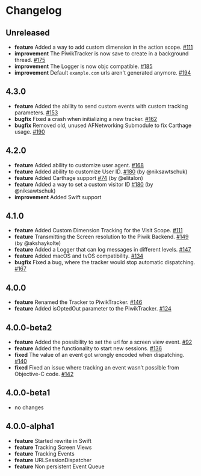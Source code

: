 # Changelog

## Unreleased
* **feature** Added a way to add custom dimension in the action scope. [#111](https://github.com/piwik/piwik-sdk-ios/issues/111)
* **improvement** The PiwikTracker is now save to create in a background thread. [#175](https://github.com/piwik/piwik-sdk-ios/pull/175)
* **improvement** The Logger is now objc compatible. [#185](https://github.com/piwik/piwik-sdk-ios/issues/185)
* **improvement** Default `example.com` urls aren't generated anymore. [#194](https://github.com/piwik/piwik-sdk-ios/pull/195)

## 4.3.0
* **feature** Added the ability to send custom events with custom tracking parameters. [#153](https://github.com/piwik/piwik-sdk-ios/issues/153)
* **bugfix** Fixed a crash when initializing a new tracker. [#162](https://github.com/piwik/piwik-sdk-ios/issues/162)
* **bugfix** Removed old, unused AFNetworking Submodule to fix Carthage usage. [#190](https://github.com/piwik/piwik-sdk-ios/issues/190)

## 4.2.0
* **feature** Added ability to customize user agent. [#168](https://github.com/piwik/piwik-sdk-ios/pull/168)
* **feature** Added ability to customize User ID.
[#180](https://github.com/piwik/piwik-sdk-ios/issues/180) (by @niksawtschuk)
* **feature** Added Carthage support [#74](https://github.com/piwik/piwik-sdk-ios/issues/74) (by @elitalon)
* **feature** Added a way to set a custom visitor ID [#180](https://github.com/piwik/piwik-sdk-ios/pull/181) (by @niksawtschuk)
* **improvement** Added Swift support

## 4.1.0
* **feature** Added Custom Dimension Tracking for the Visit Scope. [#111](https://github.com/piwik/piwik-sdk-ios/issues/111)
* **feature** Transmitting the Screen resolution to the Piwik Backend. [#149](https://github.com/piwik/piwik-sdk-ios/issues/149) (by @akshaykolte)
* **feature** Added a Logger that can log messages in different levels. [#147](https://github.com/piwik/piwik-sdk-ios/issues/147)
* **feature** Added macOS and tvOS compatibility. [#134](https://github.com/piwik/piwik-sdk-ios/issues/134)
* **bugfix** Fixed a bug, where the tracker would stop automatic dispatching. [#167](https://github.com/piwik/piwik-sdk-ios/issues/167)

## 4.0.0
* **feature** Renamed the Tracker to PiwikTracker. [#146](https://github.com/piwik/piwik-sdk-ios/issues/146)
* **feature** Added isOptedOut parameter to the PiwikTracker. [#124](https://github.com/piwik/piwik-sdk-ios/issues/124)

## 4.0.0-beta2
* **feature** Added the possibility to set the url for a screen view event. [#92](https://github.com/piwik/piwik-sdk-ios/issues/92)
* **feature** Added the functionality to start new sessions. [#136](https://github.com/piwik/piwik-sdk-ios/issues/136)
* **fixed** The value of an event got wrongly encoded when dispatching. [#140](https://github.com/piwik/piwik-sdk-ios/pull/140)
* **fixed** Fixed an issue where tracking an event wasn’t possible from Objective-C code. [#142](https://github.com/piwik/piwik-sdk-ios/issues/142)

## 4.0.0-beta1
* no changes

## 4.0.0-alpha1
* **feature** Started rewrite in Swift
* **feature** Tracking Screen Views
* **feature** Tracking Events
* **feature** URLSessionDispatcher
* **feature** Non persistent Event Queue
